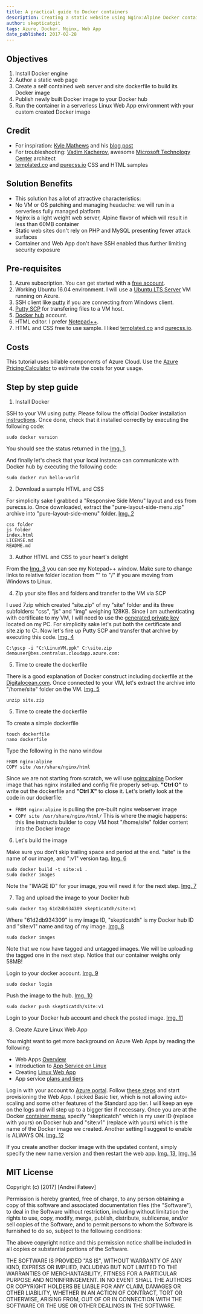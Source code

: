 ```yaml
---
title: A practical guide to Docker containers
description: Creating a static website using Nginx:Alpine Docker container running on Azure Web App for Linux.
author: skepticatgit
tags: Azure, Docker, Nginx, Web App
date_published: 2017-02-28
---
```

## Objectives

1. Install Docker engine
1. Author a static web page
1. Create a self contained web server and site dockerfile to build its Docker image
1. Publish newly built Docker image to your Docker hub
1. Run the container in a serverless Linux Web App environment with your custom created Docker image

## Credit
-  For inspiration: [Kyle Mathews](https://www.linkedin.com/in/kylemathews/) and his [blog post](https://www.bricolage.io/hosting-static-sites-with-docker-and-nginx/)
-  For troubleshooting:  [Vadim Kacherov](https://www.linkedin.com/in/vadim-kacherov-8814667a/), awesome [Microsoft Technology Center](https://www.microsoft.com/en-us/mtc/locations/boston.aspx) architect
- [templated.co](https://templated.co/) and [purecss.io](https://purecss.io/) CSS and HTML samples

## Solution Benefits
- This solution has a lot of attractive characteristics:
- No VM or OS patching and managing headache: we will run in a serverless fully managed platform
- Nginx is a light weight web server, Alpine flavor of which will result in less than 60MB container
- Static web sites don't rely on PHP and MySQL presenting fewer attack surfaces
- Container and Web App don't have SSH enabled thus further limiting security exposure

## Pre-requisites
1. Azure subscription. You can get started with a [free account](https://azure.microsoft.com/en-us/free).
1. Working Ubuntu 16.04 environment. I will use a [Ubuntu LTS Server](https://docs.microsoft.com/en-us/azure/virtual-machines/virtual-machines-linux-quick-create-portal) VM running on Azure.
1. SSH client like [putty](https://the.earth.li/~sgtatham/putty/latest/w64/putty.exe) if you are connecting from Windows client.
1. [Putty SCP](https://the.earth.li/~sgtatham/putty/latest/w64/pscp.exe) for transfering files to a VM host.
1. [Docker hub](https://hub.docker.com/) account.
1. HTML editor. I prefer [Notepad++](https://notepad-plus-plus.org/).
1. HTML and CSS free to use sample. I liked [templated.co](https://templated.co/) and [purecss.io](https://purecss.io/).

## Costs

This tutorial uses billable components of Azure Cloud. Use the [Azure Pricing
Calculator](https://azure.microsoft.com/en-us/pricing/calculator/) to estimate the costs for your usage.


## Step by step guide

1. Install Docker

SSH to your VM using putty. Please follow the official Docker installation [instructions](https://docs.docker.com/engine/installation/linux/ubuntu/). Once done, check that it installed correctly by executing the following code:
```
sudo docker version
```
You should see the status returned in the [Img. 1](https://github.com/skepticatgit/tutorials/blob/master/linuxwebapp/images/01.SSH-dockerver.png?raw=true).

And finally let's check that your local instance can communicate with Docker hub by executing the following code:
```
sudo docker run hello-world
```
2. Download a sample HTML and CSS

For simplicity sake I grabbed a "Responsive Side Menu" layout and css from purecss.io. Once downloaded, extract the "pure-layout-side-menu.zip" archive into "pure-layout-side-menu" folder. [Img. 2](https://github.com/skepticatgit/tutorials/blob/master/linuxwebapp/images/02.HTMLandCSS.png?raw=true)
```
css folder
js folder
index.html
LICENSE.md
README.md
```

3. Author HTML and CSS to your heart's delight

From the [Img. 3](https://github.com/skepticatgit/tutorials/blob/master/linuxwebapp/images/03.Notepad.png?raw=true) you can see my Notepad++ window. Make sure to change links to relative folder location from "\" to "/" if you are moving from Windows to Linux.

4. Zip your site files and folders and transfer to the VM via SCP

I used 7zip which created "site.zip" of my "site" folder and its three subfolders: "css", "js" and "img" weighing 128KB. Since I am authenticating with certificate to my VM, I will need to use the [generated private key](https://verrytechnical.com/using-pscp-with-ssh-key-pair-authentication-to-transfer-files/) located on my PC. For simplicity sake let's put both the certificate and site.zip to C:\. Now let's fire up Putty SCP and transfer that archive by executing this code. [Img. 4](https://github.com/skepticatgit/tutorials/blob/master/linuxwebapp/images/04.PSCP.png?raw=true)
```
C:\pscp -i "C:\LinuxVM.ppk" C:\site.zip demouser@bes.centralus.cloudapp.azure.com:
```

5. Time to create the dockerfile

There is a good explanation of Docker construct including dockerfile at the [Digitalocean.com](https://www.digitalocean.com/community/tutorials/how-to-install-and-use-docker-getting-started). Once connected to your VM, let's extract the archive into "/home/site" folder on the VM. [Img. 5](https://github.com/skepticatgit/tutorials/blob/master/linuxwebapp/images/05.Unzip.png?raw=true)
```
unzip site.zip
```

5. Time to create the dockerfile

To create a simple dockerfile
```
touch dockerfile
nano dockerfile
```
Type the following in the nano window
```
FROM nginx:alpine 
COPY site /usr/share/nginx/html 
```
Since we are not starting from scratch, we will use [nginx:alpine](https://hub.docker.com/_/nginx/) Docker image that has nginx installed and config file properly set-up. **"Ctrl O"** to write out the dockerfile and **"Ctrl X"** to close it. Let's briefly look at the code in our dockerfile:

- `FROM nginx:alpine` is pulling the pre-built nginx webserver image
- `COPY site /usr/share/nginx/html/` This is where the magic happens: this line instructs builder to copy VM host "/home/site" folder content into the Docker image

6. Let's build the image

Make sure you don't skip trailing space and period at the end. "site" is the name of our image, and ":v1" version tag. [Img. 6](https://github.com/skepticatgit/tutorials/blob/master/linuxwebapp/images/06.Build.png?raw=true)
```
sudo docker build -t site:v1 .
sudo docker images
```
Note the "IMAGE ID" for your image, you will need it for the next step. [Img. 7](https://github.com/skepticatgit/tutorials/blob/master/linuxwebapp/images/07.Listimages.png?raw=true)

7. Tag and upload the image to your Docker hub
```
sudo docker tag 61d2db934309 skepticatdh/site:v1
```
Where "61d2db934309" is my image ID, "skepticatdh" is my Docker hub ID and "site:v1" name and tag of my image. [Img. 8](https://github.com/skepticatgit/tutorials/blob/master/linuxwebapp/images/07.Tag.png?raw=true)
```
sudo docker images
```
Note that we now have tagged and untagged images. We will be uploading the tagged one in the next step. Notice that our container weighs only 58MB! 

Login to your docker account. [Img. 9](https://github.com/skepticatgit/tutorials/blob/master/linuxwebapp/images/08.Login.png?raw=true)
```
sudo docker login
```
Push the image to the hub. [Img. 10](https://github.com/skepticatgit/tutorials/blob/master/linuxwebapp/images/09.Push.png?raw=true)
```
sudo docker push skepticatdh/site:v1
```
Login to your Docker hub account and check the posted image. [Img. 11](https://github.com/skepticatgit/tutorials/blob/master/linuxwebapp/images/10.Hub.png?raw=true)

8. Create Azure Linux Web App

You might want to get more background on Azure Web Apps by reading the following:

- Web Apps [Overview](https://docs.microsoft.com/en-us/azure/app-service-web/app-service-web-overview)
- Introduction to [App Service on Linux](https://docs.microsoft.com/en-us/azure/app-service-web/app-service-linux-intro)
- Creating [Linux Web App](https://docs.microsoft.com/en-us/azure/app-service-web/app-service-linux-how-to-create-a-web-app)
- App service [plans and tiers](https://docs.microsoft.com/en-us/azure/app-service/azure-web-sites-web-hosting-plans-in-depth-overview?toc=%2fazure%2fapp-service-web%2ftoc.json)

Log in with your account to [Azure portal](https://portal.azure.com/). Follow [these steps](https://docs.microsoft.com/en-us/azure/app-service-web/app-service-linux-how-to-create-a-web-app) and start provisioning the Web App. I picked Basic tier, which is not allowing auto-scaling and some other features of the Standard app tier. I will keep an eye on the logs and will step up to a bigger tier if necessary. Once you are at the Docker [container menu](https://docs.microsoft.com/en-us/azure/app-service-web/app-service-linux-using-custom-docker-image#how-to-use-a-custom-docker-image-from-docker-hub), specify "skepticatdh" which is my user ID (replace with yours) on Docker hub and "site:v1" (replace with yours) which is the name of the Docker image we created. Another setting I suggest to enable is ALWAYS ON. [Img. 12](https://github.com/skepticatgit/tutorials/blob/master/linuxwebapp/images/11.Deploy.png?raw=true)

If you create another docker image with the updated content, simply specify the new name:version and then restart the web app. [Img. 13](https://github.com/skepticatgit/tutorials/blob/master/linuxwebapp/images/12.Update.png?raw=true), [Img. 14](https://github.com/skepticatgit/tutorials/blob/master/linuxwebapp/images/13.Restart.png?raw=true)

## MIT License

Copyright (c) [2017] [Andrei Fateev]

Permission is hereby granted, free of charge, to any person obtaining a copy
of this software and associated documentation files (the "Software"), to deal
in the Software without restriction, including without limitation the rights
to use, copy, modify, merge, publish, distribute, sublicense, and/or sell
copies of the Software, and to permit persons to whom the Software is
furnished to do so, subject to the following conditions:

The above copyright notice and this permission notice shall be included in all
copies or substantial portions of the Software.

THE SOFTWARE IS PROVIDED "AS IS", WITHOUT WARRANTY OF ANY KIND, EXPRESS OR
IMPLIED, INCLUDING BUT NOT LIMITED TO THE WARRANTIES OF MERCHANTABILITY,
FITNESS FOR A PARTICULAR PURPOSE AND NONINFRINGEMENT. IN NO EVENT SHALL THE
AUTHORS OR COPYRIGHT HOLDERS BE LIABLE FOR ANY CLAIM, DAMAGES OR OTHER
LIABILITY, WHETHER IN AN ACTION OF CONTRACT, TORT OR OTHERWISE, ARISING FROM,
OUT OF OR IN CONNECTION WITH THE SOFTWARE OR THE USE OR OTHER DEALINGS IN THE
SOFTWARE.
